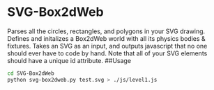 # SVG-Box2dWeb

Parses all the circles, rectangles, and polygons in your SVG drawing. Defines and initalizes a Box2dWeb world with all its physics bodies & fixtures. Takes an SVG as an input, and outputs javascript that no one should ever have to code by hand. Note that all of your SVG elements should have a unique id attribute.
##Usage
```bash
cd SVG-Box2dWeb
python svg-box2dweb.py test.svg > ./js/level1.js
```

